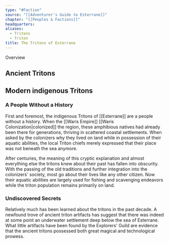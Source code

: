 ```yaml
---
type: "#Faction"
source: "[[Adventurer's Guide to Esterrane]]"
chapter: "[[Peoples & Factions]]"
headquarters: 
aliases:
  - Tritons
  - Triton
title: The Tritons of Esterrane
---
```

Overview

## Ancient Tritons

## Modern indigenous Tritons

### A People Without a History

First and foremost, the indigenous Tritons of [[Esterrane]] are a people without a history. When the [[Waris Empire]] [[Waris Colonization|colonized]] the region, these amphibious natives had already been there for generations, thriving in scattered coastal settlements. When asked by the colonizers why they lived on land while in possession of their aquatic abilities, the local Triton chiefs merely expressed that their place was not beneath the sea anymore.

After centuries, the meaning of this cryptic explanation and almost everything else the tritons knew about their past has fallen into obscurity. With the passing of the old traditions and further integration into the colonizers' society, most go about their lives like any other citizen. Now their aquatic abilities are largely used for fishing and scavenging endeavors while the triton population remains primarily on land.

### Undiscovered Secrets

Relatively much has been learned about the tritons in the past decade. A newfound trove of ancient triton artifacts has suggest that there was indeed at some point an underwater settlement deep below the sea of Esterrane. What little artifacts have been found by the Explorers' Guild are evidence that the ancient tritons possessed both great magical and technological prowess.